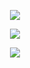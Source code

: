 <p align="center" >
    <img src="https://github-readme-stats.vercel.app/api?username=rukira&count_private=true&show_icons=true&include_all_commits=true&bg_color=00000000&text_color=7a7a7a"/>
</p>

<p align="center" >
    <img src="https://github-readme-stats.vercel.app/api/wakatime?username=rukira&bg_color=00000000&text_color=7a7a7e&langs_count=15&layout=compact&hide=other,xml,text&custom_title=Language%20Experience%20(WakaTime)"/>
</p>

<p align="center" >
    <img src="https://github-readme-stats.vercel.app/api/top-langs/?username=rukira&layout=compact&hide=html&bg_color=00000000&text_color=7a7a7a"/>
</p>
